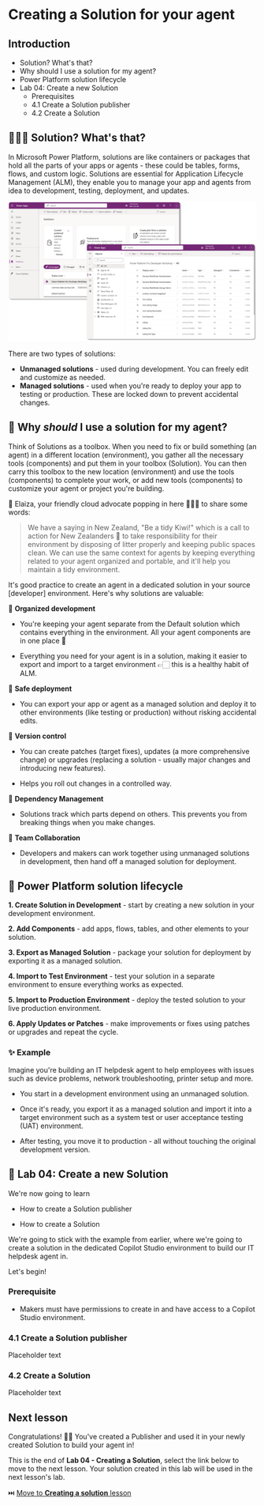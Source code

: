 # Creating a Solution for your agent

## Introduction

- Solution? What's that?
- Why should I use a solution for my agent?
- Power Platform solution lifecycle
- Lab 04: Create a new Solution
    - Prerequisites
    - 4.1 Create a Solution publisher
    - 4.2 Create a Solution

## 🕵🏻‍♀️ Solution? What's that?
In Microsoft Power Platform, solutions are like containers or packages that hold all the parts of your apps or agents - these could be tables, forms, flows, and custom logic. Solutions are essential for Application Lifecycle Management (ALM), they enable you to manage your app and agents from idea to development, testing, deployment, and updates.

   ![Solutions](assets/4.0_01_Solutions.png)    

There are two types of solutions:

- **Unmanaged solutions** - used during development. You can freely edit and customize as needed.
- **Managed solutions** - used when you're ready to deploy your app to testing or production. These are locked down to prevent accidental changes.


## 🤔 Why _should_ I use a solution for my agent?
Think of Solutions as a toolbox. When you need to fix or build something (an agent) in a different location (environment), you gather all the necessary tools (components) and put them in your toolbox (Solution). You can then carry this toolbox to the new location (environment) and use the tools (components) to complete your work, or add new tools (components) to customize your agent or project you're building.

💬 Elaiza, your friendly cloud advocate popping in here 🙋🏻‍♀️ to share some words: 

> We have a saying in New Zealand, "Be a tidy Kiwi!" which is a call to action for New Zealanders 🥝 to take responsibility for their environment by disposing of litter properly and keeping public spaces clean. We can use the same context for agents by keeping everything related to your agent organized and portable, and it'll help you maintain a tidy environment.

It's good practice to create an agent in a dedicated solution in your source [developer] environment. Here's why solutions are valuable:

🧩 **Organized development**
- You're keeping your agent separate from the Default solution which contains everything in the environment. All your agent components are in one place 🎯

- Everything you need for your agent is in a solution, making it easier to export and import to a target environment 👉🏻 this is a healthy habit of ALM.

🧩 **Safe deployment**
- You can export your app or agent as a managed solution and deploy it to other environments (like testing or production) without risking accidental edits.

🧩 **Version control**
- You can create patches (target fixes), updates (a more comprehensive change) or upgrades (replacing a solution - usually major changes and introducing new features).

- Helps you roll out changes in a controlled way.

🧩 **Dependency Management**
- Solutions track which parts depend on others. This prevents you from breaking things when you make changes.

🧩 **Team Collaboration**
- Developers and makers can work together using unmanaged solutions in development, then hand off a managed solution for deployment.

## 🧭 Power Platform solution lifecycle

**1. Create Solution in Development** - start by creating a new solution in your development environment.

**2. Add Components** - add apps, flows, tables, and other elements to your solution.

**3. Export as Managed Solution** - package your solution for deployment by exporting it as a managed solution.

**4. Import to Test Environment** - test your solution in a separate environment to ensure everything works as expected.

**5. Import to Production Environment** - deploy the tested solution to your live production environment.

**6. Apply Updates or Patches** - make improvements or fixes using patches or upgrades and repeat the cycle.

### ✨ Example

Imagine you're building an IT helpdesk agent to help employees with issues such as device problems, network troubleshooting, printer setup and more.

- You start in a development environment using an unmanaged solution.

- Once it's ready, you export it as a managed solution and import it into a target environment such as a system test or user acceptance testing (UAT) environment.

- After testing, you move it to production - all without touching the original development version.

## 🧪 Lab 04: Create a new Solution

We're now going to learn
- How to create a Solution publisher

- How to create a Solution

We're going to stick with the example from earlier, where we're going to create a solution in the dedicated Copilot Studio environment to build our IT helpdesk agent in.

Let's begin!

### Prerequisite
- Makers must have permissions to create in and have access to a Copilot Studio environment.

### 4.1 Create a Solution publisher

Placeholder text

### 4.2 Create a Solution

Placeholder text

## Next lesson
Congratulations! 👏🏻 You've created a Publisher and used it in your newly created Solution to build your agent in!

This is the end of **Lab 04 - Creating a Solution**, select the link below to move to the next lesson. Your solution created in this lab will be used in the next lesson's lab.

⏭️ [Move to **Creating a solution** lesson](https://github.com/microsoft/copilot-studio-for-beginners/blob/main/05-using-prebuilt-agents/README.md)